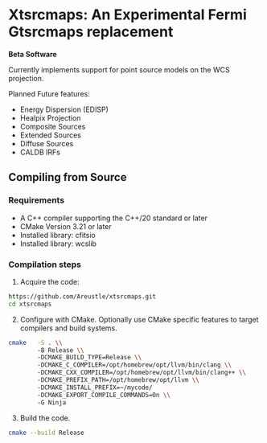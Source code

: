 # Xtsrcmaps: An Experimental Fermi Gtsrcmaps replacement

**Beta Software**

Currently implements support for point source models on the WCS projection. 

Planned Future features:
 - Energy Dispersion (EDISP)
 - Healpix Projection
 - Composite Sources
 - Extended Sources
 - Diffuse Sources
 - CALDB IRFs

## Compiling from Source

### Requirements
- A C++ compiler supporting the C++/20 standard or later
- CMake Version 3.21 or later
- Installed library: cfitsio
- Installed library: wcslib

### Compilation steps

1. Acquire the code:
``` bash
https://github.com/Areustle/xtsrcmaps.git
cd xtsrcmaps
```

2. Configure with CMake. Optionally use CMake specific features to target
compilers and build systems.
``` bash
cmake   -S . \\
        -B Release \\
        -DCMAKE_BUILD_TYPE=Release \\
        -DCMAKE_C_COMPILER=/opt/homebrew/opt/llvm/bin/clang \\
        -DCMAKE_CXX_COMPILER=/opt/homebrew/opt/llvm/bin/clang++ \\
        -DCMAKE_PREFIX_PATH=/opt/homebrew/opt/llvm \\
        -DCMAKE_INSTALL_PREFIX=~/mycode/
        -DCMAKE_EXPORT_COMPILE_COMMANDS=On \\
        -G Ninja
```

3. Build the code.
```bash
cmake --build Release
```

